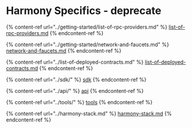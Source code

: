# Harmony Specifics - deprecate

{% content-ref url="../getting-started/list-of-rpc-providers.md" %}
[list-of-rpc-providers.md](../getting-started/list-of-rpc-providers.md)
{% endcontent-ref %}

{% content-ref url="../getting-started/network-and-faucets.md" %}
[network-and-faucets.md](../getting-started/network-and-faucets.md)
{% endcontent-ref %}

{% content-ref url="../list-of-deployed-contracts.md" %}
[list-of-deployed-contracts.md](../list-of-deployed-contracts.md)
{% endcontent-ref %}

{% content-ref url="../sdk/" %}
[sdk](../sdk/)
{% endcontent-ref %}

{% content-ref url="../api/" %}
[api](../api/)
{% endcontent-ref %}

{% content-ref url="../tools/" %}
[tools](../tools/)
{% endcontent-ref %}

{% content-ref url="../harmony-stack.md" %}
[harmony-stack.md](../harmony-stack.md)
{% endcontent-ref %}
